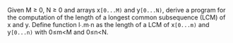 Given M &ge; 0, N &ge; 0 and arrays x`[0...M)` and y`[0...N)`, derive a program for the computation of the length of a longest common subsequence (LCM) of x and y. 
Define function l&#8729;.m&#8729;n as the length of a LCM of x`[0...m)` and y`[0...n)` with 0&le;m&lt;M and 0&le;n&lt;N.
